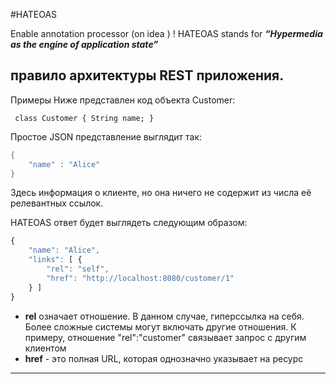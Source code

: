#HATEOAS

Enable annotation processor (on idea ) !
HATEOAS stands for **_“Hypermedia as the engine of application state”_**
##  правило архитектуры REST приложения.

Примеры
Ниже представлен код объекта Customer:

`
class Customer {
    String name;
}`

Простое JSON представление выглядит так:

```java
{ 
    "name" : "Alice"
}
```

Здесь информация о клиенте, но она ничего не содержит из числа её релевантных ссылок.

HATEOAS ответ будет выглядеть следующим образом:

```javascript
{
    "name": "Alice",
    "links": [ {
        "rel": "self",
        "href": "http://localhost:8080/customer/1"
    } ]
}
```

* **rel** означает отношение. В данном случае, гиперссылка на себя. Более сложные системы могут включать другие отношения. К примеру, отношение "rel":"customer" связывает запрос с другим клиентом
* **href** - это полная URL, которая однозначно указывает на ресурс

-- -------------